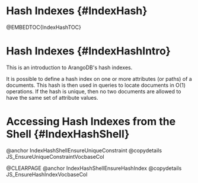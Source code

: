 Hash Indexes {#IndexHash}
=========================

@EMBEDTOC{IndexHashTOC}

Hash Indexes {#IndexHashIntro}
==============================

This is an introduction to ArangoDB's hash indexes.

It is possible to define a hash index on one or more attributes (or paths) of a
documents. This hash is then used in queries to locate documents in O(1)
operations. If the hash is unique, then no two documents are allowed to have the
same set of attribute values.

Accessing Hash Indexes from the Shell {#IndexHashShell}
=======================================================

@anchor IndexHashShellEnsureUniqueConstraint
@copydetails JS_EnsureUniqueConstraintVocbaseCol

@CLEARPAGE
@anchor IndexHashShellEnsureHashIndex
@copydetails JS_EnsureHashIndexVocbaseCol
